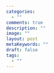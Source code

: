 ```yaml
---
categories:
  - ""
comments: true
description: ""
image: ""
layout: post
metaKeywords: ""
draft: false
tags:
  - ""
---
```

